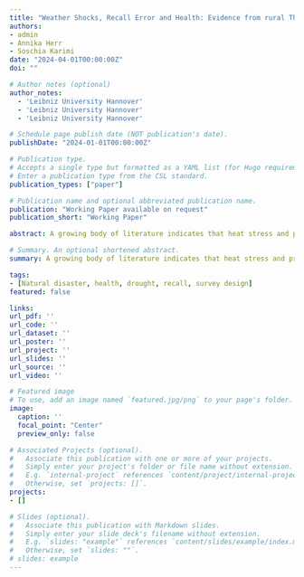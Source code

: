```yaml
---
title: "Weather Shocks, Recall Error and Health: Evidence from rural Thailand"
authors:
- admin
- Annika Herr
- Soschia Karimi
date: "2024-04-01T00:00:00Z"
doi: ""

# Author notes (optional)
author_notes:
  - 'Leibniz University Hannover'
  - 'Leibniz University Hannover'
  - 'Leibniz University Hannover'

# Schedule page publish date (NOT publication's date).
publishDate: "2024-01-01T00:00:00Z"

# Publication type.
# Accepts a single type but formatted as a YAML list (for Hugo requirements).
# Enter a publication type from the CSL standard.
publication_types: ["paper"]

# Publication name and optional abbreviated publication name.
publication: "Working Paper available on request"
publication_short: "Working Paper"

abstract: A growing body of literature indicates that heat stress and precipitation deficiencies can pose a critical threat to human health, particularly in less developed countries with low coping capacities and high exposure. The aims of this study are twofold. First, we shed light on the recall of drought events in rural Thailand by linking longitudinal survey data with objective meteorological data. Here, an anomaly in the survey design serves as a natural experiment. We find that a shorter time interval between surveys has a large positive effect on households correctly reporting a drought event. Second, we examine the health effects of droughts using the objective drought measure. In our panel over seven waves, we find a strong effect on diseases, which is slightly stronger than when using the reported drought measure.

# Summary. An optional shortened abstract.
summary: A growing body of literature indicates that heat stress and precipitation deficiencies can pose a critical threat to human health, particularly in less developed countries with low coping capacities and high exposure. The aims of this study are twofold. First, we shed light on the recall of drought events in rural Thailand by linking longitudinal survey data with objective meteorological data. Here, an anomaly in the survey design serves as a natural experiment. We find that a shorter time interval between surveys has a large positive effect on households correctly reporting a drought event. Second, we examine the health effects of droughts using the objective drought measure. In our panel over seven waves, we find a strong effect on diseases, which is slightly stronger than when using the reported drought measure.

tags:
- [Natural disaster, health, drought, recall, survey design]
featured: false

links:
url_pdf: ''
url_code: ''
url_dataset: ''
url_poster: ''
url_project: ''
url_slides: ''
url_source: ''
url_video: ''

# Featured image
# To use, add an image named `featured.jpg/png` to your page's folder. 
image:
  caption: ''
  focal_point: "Center"
  preview_only: false

# Associated Projects (optional).
#   Associate this publication with one or more of your projects.
#   Simply enter your project's folder or file name without extension.
#   E.g. `internal-project` references `content/project/internal-project/index.md`.
#   Otherwise, set `projects: []`.
projects:
- []

# Slides (optional).
#   Associate this publication with Markdown slides.
#   Simply enter your slide deck's filename without extension.
#   E.g. `slides: "example"` references `content/slides/example/index.md`.
#   Otherwise, set `slides: ""`.
# slides: example
---
```



